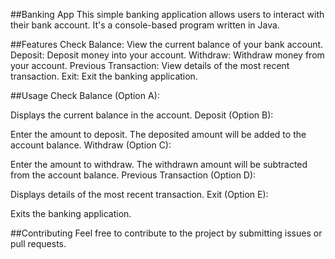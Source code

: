 ##Banking App
This simple banking application allows users to interact with their bank account.
 It's a console-based program written in Java.

##Features
Check Balance: View the current balance of your bank account.
Deposit: Deposit money into your account.
Withdraw: Withdraw money from your account.
Previous Transaction: View details of the most recent transaction.
Exit: Exit the banking application.

##Usage
Check Balance (Option A):

Displays the current balance in the account.
Deposit (Option B):

Enter the amount to deposit.
The deposited amount will be added to the account balance.
Withdraw (Option C):

Enter the amount to withdraw.
The withdrawn amount will be subtracted from the account balance.
Previous Transaction (Option D):

Displays details of the most recent transaction.
Exit (Option E):

Exits the banking application.


##Contributing
Feel free to contribute to the project by submitting issues or pull requests.
